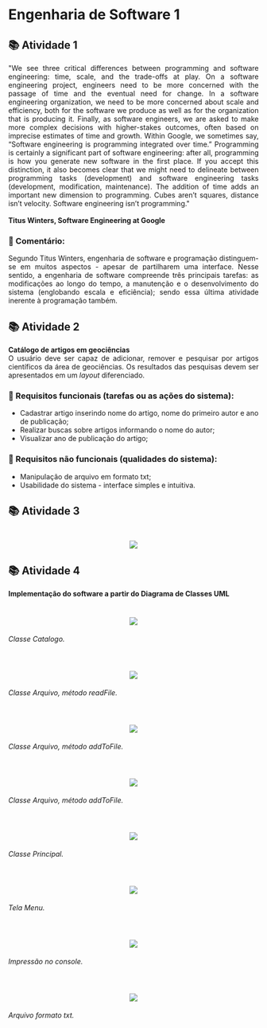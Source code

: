 <h1> Engenharia de Software 1</h1>

<h2> 📚 Atividade 1 </h2>

<p align="justify">
"We see three critical differences between programming and software engineering: time, scale, and the trade-offs at play. On a software engineering project, engineers need to be more concerned with the passage of time and the eventual need for change. In a software engineering organization, we need to be more concerned about scale and efficiency, both for the software we produce as well as for the organization that is producing it. Finally, as software engineers, we are asked to make more complex decisions with higher-stakes outcomes, often based on imprecise estimates of time and growth. Within Google, we sometimes say, “Software engineering is programming integrated over time.” Programming is certainly a significant part of software engineering: after all, programming is how you generate new software in the first place. If you accept this distinction, it also becomes clear that we might need to delineate between programming tasks (development) and software engineering tasks (development, modification, maintenance). The addition of time adds an important new dimension to programming. Cubes aren’t squares, distance isn’t velocity. Software engineering isn’t programming."<br><br>
<b>Titus Winters, Software Engineering at Google</b>
</p>


<h3>🔺 Comentário:</h3>

<p align="justify">
Segundo Titus Winters, engenharia de software e programação distinguem-se em muitos aspectos - apesar de partilharem uma interface. Nesse sentido, a engenharia de software compreende três principais tarefas: as modificações ao longo do tempo, a manutenção e o desenvolvimento do sistema (englobando escala e eficiência); sendo essa última atividade inerente à programação também.</p>

<h2> 📚 Atividade 2 </h2>

<p align="justify">
  <b>Catálogo de artigos em geociências</b><br>
  O usuário deve ser capaz de adicionar, remover e pesquisar por artigos científicos da área de geociências. Os resultados das pesquisas devem ser apresentados em um <i>layout</i> diferenciado.
  
</p>

</p>


<h3>🔺 Requisitos funcionais (tarefas ou as ações do sistema):</h3>

<p>
<ul>
  <li>Cadastrar artigo inserindo nome do artigo, nome do primeiro autor e ano de publicação;</li>
  <li>Realizar buscas sobre artigos informando o nome do autor;</li>
  <li>Visualizar ano de publicação do artigo;</li>
</ul>
</p>
<h3>🔺 Requisitos não funcionais (qualidades do sistema):</h3>

<p>
<ul>
  <li>Manipulação de arquivo em formato txt;</li>
  <li> Usabilidade do sistema - interface simples e intuitiva.</li>
</ul>
</p>

<h2> 📚 Atividade 3 </h2>

<p>
<h1 align="center">
  <img src="/Engenharia%20de%20Software%201/Figuras/ClasseUML.png">
</h1>

</p>
<h2> 📚 Atividade 4 </h2>

<p>
<b>Implementação do software a partir do Diagrama de Classes UML</b><br>

</p>

<h1 align="center">
  <img src="/Engenharia%20de%20Software%201/Figuras/ClasseCatalogo.png">
</h1>
<i>Classe Catalogo.</i>
<br><br>

<h1 align="center">
  <img src="/Engenharia%20de%20Software%201/Figuras/ArqReadFile.png">
</h1>
<i>Classe Arquivo, método readFile.</i>
<br><br>

<h1 align="center">
  <img src="/Engenharia%20de%20Software%201/Figuras/ArqAddToFile2.png">
</h1>
<i>Classe Arquivo, método addToFile.</i>
<br><br>

<h1 align="center">
  <img src="/Engenharia%20de%20Software%201/Figuras/ArqAddToFile1.png">
</h1>
<i>Classe Arquivo, método addToFile.</i>
<br><br>

<h1 align="center">
  <img src="/Engenharia%20de%20Software%201/Figuras/ClassePrincipal.png">
</h1>
<i>Classe Principal.</i>
<br><br>

<h1 align="center">
  <img src="/Engenharia%20de%20Software%201/Figuras/TelaMenu.png">
</h1>
<i>Tela Menu.</i>
<br><br>

<h1 align="center">
  <img src="/Engenharia%20de%20Software%201/Figuras/TelaImpressaoConsole.png">
</h1>
<i>Impressão no console.</i>
<br><br>

<h1 align="center">
  <img src="/Engenharia%20de%20Software%201/Figuras/TelaArquivoTxt.png">
</h1>
<i>Arquivo formato txt.</i>
<br><br>

</p>

